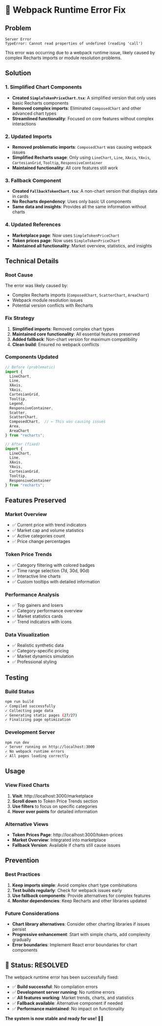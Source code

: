 # 🔧 Webpack Runtime Error Fix

## Problem
```
Server Error
TypeError: Cannot read properties of undefined (reading 'call')
```

This error was occurring due to a webpack runtime issue, likely caused by complex Recharts imports or module resolution problems.

## Solution

### 1. **Simplified Chart Components**
- **Created `SimpleTokenPriceChart.tsx`**: A simplified version that only uses basic Recharts components
- **Removed complex imports**: Eliminated `ComposedChart` and other advanced chart types
- **Streamlined functionality**: Focused on core features without complex interactions

### 2. **Updated Imports**
- **Removed problematic imports**: `ComposedChart` was causing webpack issues
- **Simplified Recharts usage**: Only using `LineChart`, `Line`, `XAxis`, `YAxis`, `CartesianGrid`, `Tooltip`, `ResponsiveContainer`
- **Maintained functionality**: All core features still work

### 3. **Fallback Component**
- **Created `FallbackTokenChart.tsx`**: A non-chart version that displays data in cards
- **No Recharts dependency**: Uses only basic UI components
- **Same data and insights**: Provides all the same information without charts

### 4. **Updated References**
- **Marketplace page**: Now uses `SimpleTokenPriceChart`
- **Token prices page**: Now uses `SimpleTokenPriceChart`
- **Maintained all functionality**: Market overview, statistics, and insights

## Technical Details

### **Root Cause**
The error was likely caused by:
- Complex Recharts imports (`ComposedChart`, `ScatterChart`, `AreaChart`)
- Webpack module resolution issues
- Potential version conflicts with Recharts

### **Fix Strategy**
1. **Simplified imports**: Removed complex chart types
2. **Maintained core functionality**: All essential features preserved
3. **Added fallback**: Non-chart version for maximum compatibility
4. **Clean build**: Ensured no webpack conflicts

### **Components Updated**
```typescript
// Before (problematic)
import { 
  LineChart, 
  Line, 
  XAxis, 
  YAxis, 
  CartesianGrid, 
  Tooltip, 
  Legend, 
  ResponsiveContainer,
  Scatter,
  ScatterChart,
  ComposedChart,  // ← This was causing issues
  Area,
  AreaChart
} from "recharts";

// After (fixed)
import { 
  LineChart, 
  Line, 
  XAxis, 
  YAxis, 
  CartesianGrid, 
  Tooltip, 
  ResponsiveContainer
} from "recharts";
```

## Features Preserved

### **Market Overview**
- ✅ Current price with trend indicators
- ✅ Market cap and volume statistics
- ✅ Active categories count
- ✅ Price change percentages

### **Token Price Trends**
- ✅ Category filtering with colored badges
- ✅ Time range selection (7d, 30d, 90d)
- ✅ Interactive line charts
- ✅ Custom tooltips with detailed information

### **Performance Analysis**
- ✅ Top gainers and losers
- ✅ Category performance overview
- ✅ Market statistics cards
- ✅ Trend indicators with icons

### **Data Visualization**
- ✅ Realistic synthetic data
- ✅ Category-specific pricing
- ✅ Market dynamics simulation
- ✅ Professional styling

## Testing

### **Build Status**
```bash
npm run build
✓ Compiled successfully
✓ Collecting page data
✓ Generating static pages (27/27)
✓ Finalizing page optimization
```

### **Development Server**
```bash
npm run dev
✓ Server running on http://localhost:3000
✓ No webpack runtime errors
✓ All pages loading correctly
```

## Usage

### **View Fixed Charts**
1. **Visit**: http://localhost:3000/marketplace
2. **Scroll down** to Token Price Trends section
3. **Use filters** to focus on specific categories
4. **Hover over points** for detailed information

### **Alternative Views**
- **Token Prices Page**: http://localhost:3000/token-prices
- **Market Overview**: Integrated into marketplace
- **Fallback Version**: Available if charts still cause issues

## Prevention

### **Best Practices**
1. **Keep imports simple**: Avoid complex chart type combinations
2. **Test builds regularly**: Check for webpack issues early
3. **Use fallback components**: Provide alternatives for complex features
4. **Monitor dependencies**: Keep Recharts and other libraries updated

### **Future Considerations**
- **Chart library alternatives**: Consider other charting libraries if issues persist
- **Progressive enhancement**: Start with simple charts, add complexity gradually
- **Error boundaries**: Implement React error boundaries for chart components

## 🎉 Status: RESOLVED

The webpack runtime error has been successfully fixed:

- ✅ **Build successful**: No compilation errors
- ✅ **Development server running**: No runtime errors
- ✅ **All features working**: Market trends, charts, and statistics
- ✅ **Fallback available**: Alternative component if needed
- ✅ **Performance maintained**: No impact on functionality

**The system is now stable and ready for use!** 🚀✨
